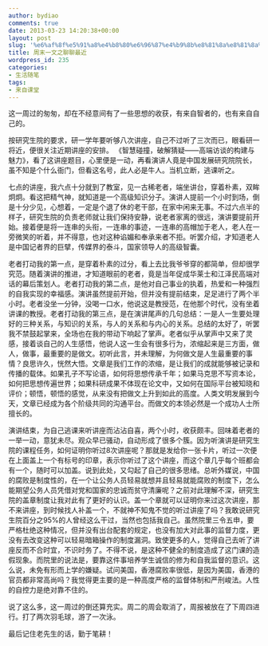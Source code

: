 ```yaml
---
author: bydiao
comments: true
date: 2013-03-23 14:20:38+00:00
layout: post
slug: '%e6%af%8f%e5%91%a8%e4%b8%80%e6%96%87%e4%b9%8b%e8%81%8a%e8%81%8a%e6%9c%80%e8%bf%91'
title: 周末一文之聊聊最近
wordpress_id: 235
categories:
- 生活随笔
tags:
- 来自课堂
---
```


这一周过的匆匆，却在不经意间有了一些思想的收获，有来自智者的，也有来自自己的。

按研究生院的要求，研一学年要听够八次讲座，自己不过听了三次而已，眼看研一将近，便很关注近期讲座的安排。 《智慧碰撞，破解猜疑——高端访谈的构建与魅力》，看了这讲座题目，心里便是一动，再看演讲人竟是中国发展研究院院长，虽不知是个什么衙门，但看这名号，此人必是牛人。当机立断，逃课听之。

七点的讲座，我六点十分就到了教室，见一古稀老者，端坐讲台，穿着朴素，双眸炯炯。看这把精气神，就知道是一个高级知识分子。演讲人提前一个小时到场，倒是十分少见，心想着，一定是个退了休的老干部，在家中闲来无事。不过六点半的样子，研究生院的负责老师就让我们保持安静，说老者家离的很远，演讲要提前开始。接着便是将一连串的头衔，一连串的事迹，一连串的高帽加于老人，老人在一旁微笑的听着，并不得意，也对这种谄媚和奉承来者不拒。听罢介绍，才知道老人是中国记者界的巨擘，传媒界的泰斗，国家领导人的高级智囊。

老者打动我的第一点，是穿着朴素的过分，看上去比我爷爷穿的都简单，但却很学究范。随着演讲的推进，才知道眼前的老者，竟是当年促成华莱士和江泽民高端对话的幕后策划人。老者打动我的第二点，是他对自己事业的执着，热爱和一种强烈的自我实现的幸福感。演讲虽然提前开始，但并没有提前结束，足足进行了两个半小时。老者没坐一分钟，没喝一口水，他说这是教授范，在他那个时代，没有坐着讲课的教授。老者打动我的第三点，是在演讲尾声的几句总结：一是人一生要处理好的三种关系，与知识的关系，与人的关系和与内心的关系。总结的太好了，听罢我不禁鼓起掌来，全场也在我的带动下响起了掌声。老者似乎从掌声中又来了灵感，接着谈自己的人生感悟，他说人这一生会有很多行为，浓缩起来是三方面，做人，做事，最重要的是做文。初听此言，并未理解，为何做文是人生最重要的事情？良思许久，恍然大悟。文章是我们工作的浓缩，是让我们的成就能够被记录和传播的载体。如果孔子不写论语，如何将思想传承千年；如果马克思不写资本论，如何把思想传遍世界；如果科研成果不体现在论文中，又如何在国际平台被知晓和评价；顿悟，顿悟的感觉，从来没有把做文上升到如此的高度。人类文明发展到今天，文章已经成为各个阶级共同的沟通平台。而做文的本领必然是一个成功人士所擅长的。

演讲结束，为自己逃课来听讲座而沾沾自喜，两个小时，收获颇丰。回味着老者的一举一动，意犹未尽。观众早已骚动，自动形成了很多个簇。因为听演讲是研究生院的课程任务，如何证明你听过8次讲座呢？那就是发给你一张卡片，听过一次便在上面盖上一个有标号的印章，表示你听过了这个讲座，而这个章几乎每个班都会有一个，随时可以加盖。说到此处，又勾起了自己的很多思绪。总听外媒说，中国的腐败是制度性的，在一个让公务人员轻易就想并且轻易就能腐败的制度下，怎么能期望公务人员凭借对党和国家的忠诚而贫守清廉呢？之前对此理解不深，研究生院的盖章制度让我对此有了更好的认识。盖一个章就可以证明你来过这次讲座，那不来讲座，到时候找人补盖一个，不就神不知鬼不觉的听过讲座了吗？我敢说研究生院百分之95%的人曾经这么干过，当然也包括我自己。虽然院里三令五申，要严格杜绝这种情况，但并没有出台配套的规定，也没有加大对此事的监督力度，更没有去改变这种可以轻易暗箱操作的制度漏洞。致使更多的人，觉得自己去听了讲座反而不合时宜，不识时务了。不得不说，是这种不健全的制度造成了这门课的造假现象。而院里的说法是，要靠这件事培养学生诚信的修为和自我监督的意识。这么说，未免有形而上学的嫌疑。试问美国，香港腐败率很低，是因为美国，香港的官员都非常高尚吗？我觉得更主要的是一种高度严格的监督体制和严刑峻法。人性的自控力是绝对靠不住的。

说了这么多，这一周过的倒还算充实。周二的周会取消了，周报被放在了下周四进行。打了两次羽毛球，游了一次泳。

最后记住老先生的话，勤于笔耕！


